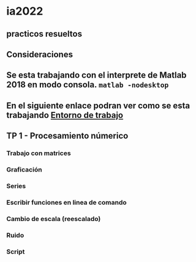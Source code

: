 # ia2022
practicos resueltos
---
## Consideraciones
Se esta trabajando con el interprete de Matlab 2018 en modo consola.
`matlab -nodesktop`
---
En el siguiente enlace podran ver como se esta trabajando
[Entorno de trabajo](https://www.youtube.com)
---
## TP 1 - Procesamiento númerico
### Trabajo con matrices
### Graficación
### Series
### Escribir funciones en linea de comando
### Cambio de escala (reescalado)
### Ruido
### Script
